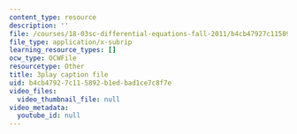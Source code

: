 ```yaml
---
content_type: resource
description: ''
file: /courses/18-03sc-differential-equations-fall-2011/b4cb47927c115892b1edbad1ce7c8f7e_e3FfmXtkppM.vtt
file_type: application/x-subrip
learning_resource_types: []
ocw_type: OCWFile
resourcetype: Other
title: 3play caption file
uid: b4cb4792-7c11-5892-b1ed-bad1ce7c8f7e
video_files:
  video_thumbnail_file: null
video_metadata:
  youtube_id: null
---
```

